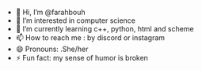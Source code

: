 - 👋 Hi, I’m @farahbouh
- 👀 I’m interested in computer science
- 🌱 I’m currently learning c++, python, html and scheme
- 📫 How to reach me : by discord or instagram
- 😄 Pronouns: .She/her
- ⚡ Fun fact: my sense of humor is broken
<!---
farahbouh/farahbouh is a ✨ special ✨ repository because its `README.md` (this file) appears on your GitHub profile.
You can click the Preview link to take a look at your changes.
--->
